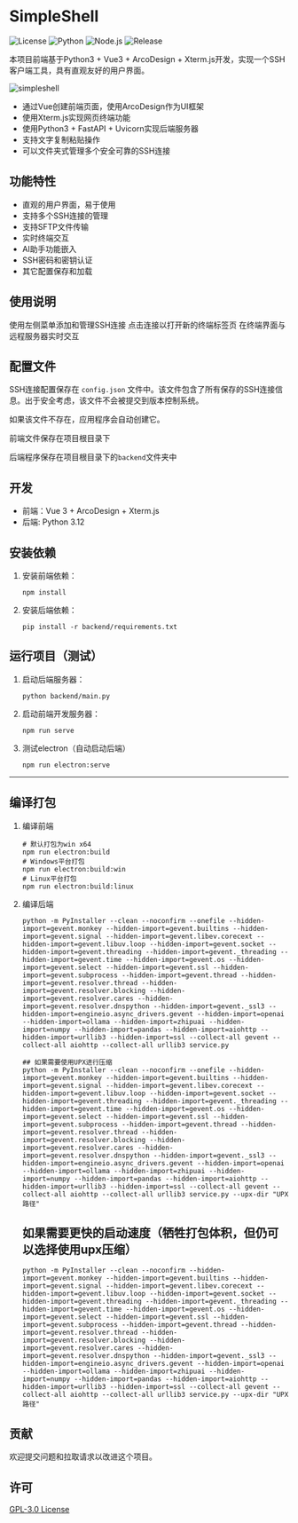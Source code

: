 # SimpleShell

![License](https://img.shields.io/badge/license-GPL3.0-green.svg)
![Python](https://img.shields.io/badge/python-3.12.7-blue.svg)
![Node.js](https://img.shields.io/badge/node-v22.11.0-green.svg)
![Release](https://img.shields.io/github/v/release/funkpopo/simpleshell)

本项目前端基于Python3 + Vue3 + ArcoDesign + Xterm.js开发，实现一个SSH客户端工具，具有直观友好的用户界面。

![simpleshell](https://github.com/user-attachments/assets/ec5a637d-34a1-46f1-97c0-b08266be473b)

- 通过Vue创建前端页面，使用ArcoDesign作为UI框架
- 使用Xterm.js实现网页终端功能
- 使用Python3 + FastAPI + Uvicorn实现后端服务器
- 支持文字复制粘贴操作
- 可以文件夹式管理多个安全可靠的SSH连接

## 功能特性
- 直观的用户界面，易于使用
- 支持多个SSH连接的管理
- 支持SFTP文件传输
- 实时终端交互
- AI助手功能嵌入
- SSH密码和密钥认证
- 其它配置保存和加载

## 使用说明
使用左侧菜单添加和管理SSH连接
点击连接以打开新的终端标签页
在终端界面与远程服务器实时交互

## 配置文件

SSH连接配置保存在 `config.json` 文件中。该文件包含了所有保存的SSH连接信息。出于安全考虑，该文件不会被提交到版本控制系统。

如果该文件不存在，应用程序会自动创建它。

前端文件保存在项目根目录下

后端程序保存在项目根目录下的`backend`文件夹中

## 开发

- 前端：Vue 3 + ArcoDesign + Xterm.js
- 后端: Python 3.12

## 安装依赖

1. 安装前端依赖：
   ```
   npm install
   ```

2. 安装后端依赖：
   ```
   pip install -r backend/requirements.txt
   ```

## 运行项目（测试）

1. 启动后端服务器：
   ```
   python backend/main.py
   ```

2. 启动前端开发服务器：
   ```
   npm run serve
   ```

3. 测试electron（自动启动后端）
   ```
   npm run electron:serve
   ```

---

## 编译打包

1. 编译前端
   ```
   # 默认打包为win x64
   npm run electron:build
   # Windows平台打包
   npm run electron:build:win
   # Linux平台打包
   npm run electron:build:linux
   ```

2. 编译后端
   ```
   python -m PyInstaller --clean --noconfirm --onefile --hidden-import=gevent.monkey --hidden-import=gevent.builtins --hidden-import=gevent.signal --hidden-import=gevent.libev.corecext --hidden-import=gevent.libuv.loop --hidden-import=gevent.socket --hidden-import=gevent.threading --hidden-import=gevent._threading --hidden-import=gevent.time --hidden-import=gevent.os --hidden-import=gevent.select --hidden-import=gevent.ssl --hidden-import=gevent.subprocess --hidden-import=gevent.thread --hidden-import=gevent.resolver.thread --hidden-import=gevent.resolver.blocking --hidden-import=gevent.resolver.cares --hidden-import=gevent.resolver.dnspython --hidden-import=gevent._ssl3 --hidden-import=engineio.async_drivers.gevent --hidden-import=openai --hidden-import=ollama --hidden-import=zhipuai --hidden-import=numpy --hidden-import=pandas --hidden-import=aiohttp --hidden-import=urllib3 --hidden-import=ssl --collect-all gevent --collect-all aiohttp --collect-all urllib3 service.py

   ## 如果需要使用UPX进行压缩
   python -m PyInstaller --clean --noconfirm --onefile --hidden-import=gevent.monkey --hidden-import=gevent.builtins --hidden-import=gevent.signal --hidden-import=gevent.libev.corecext --hidden-import=gevent.libuv.loop --hidden-import=gevent.socket --hidden-import=gevent.threading --hidden-import=gevent._threading --hidden-import=gevent.time --hidden-import=gevent.os --hidden-import=gevent.select --hidden-import=gevent.ssl --hidden-import=gevent.subprocess --hidden-import=gevent.thread --hidden-import=gevent.resolver.thread --hidden-import=gevent.resolver.blocking --hidden-import=gevent.resolver.cares --hidden-import=gevent.resolver.dnspython --hidden-import=gevent._ssl3 --hidden-import=engineio.async_drivers.gevent --hidden-import=openai --hidden-import=ollama --hidden-import=zhipuai --hidden-import=numpy --hidden-import=pandas --hidden-import=aiohttp --hidden-import=urllib3 --hidden-import=ssl --collect-all gevent --collect-all aiohttp --collect-all urllib3 service.py --upx-dir "UPX路径"
   ```

   ## 如果需要更快的启动速度（牺牲打包体积，但仍可以选择使用upx压缩）
   ```
   python -m PyInstaller --clean --noconfirm --hidden-import=gevent.monkey --hidden-import=gevent.builtins --hidden-import=gevent.signal --hidden-import=gevent.libev.corecext --hidden-import=gevent.libuv.loop --hidden-import=gevent.socket --hidden-import=gevent.threading --hidden-import=gevent._threading --hidden-import=gevent.time --hidden-import=gevent.os --hidden-import=gevent.select --hidden-import=gevent.ssl --hidden-import=gevent.subprocess --hidden-import=gevent.thread --hidden-import=gevent.resolver.thread --hidden-import=gevent.resolver.blocking --hidden-import=gevent.resolver.cares --hidden-import=gevent.resolver.dnspython --hidden-import=gevent._ssl3 --hidden-import=engineio.async_drivers.gevent --hidden-import=openai --hidden-import=ollama --hidden-import=zhipuai --hidden-import=numpy --hidden-import=pandas --hidden-import=aiohttp --hidden-import=urllib3 --hidden-import=ssl --collect-all gevent --collect-all aiohttp --collect-all urllib3 service.py --upx-dir "UPX路径"
   ```

## 贡献

欢迎提交问题和拉取请求以改进这个项目。

## 许可

[GPL-3.0 License](LICENSE)
